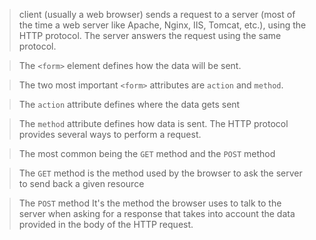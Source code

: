 >  client (usually a web browser) sends a request to a server (most of the time a web server like Apache, Nginx, IIS, Tomcat, etc.), using the HTTP protocol. The server answers the request using the same protocol.

> The `<form>` element defines how the data will be sent.

> The two most important `<form>` attributes are `action` and `method`.

> The `action` attribute defines where the data gets sent

>The `method` attribute defines how data is sent. The HTTP protocol provides several ways to perform a request.

> The most common being the `GET` method and the `POST` method

> The `GET` method is the method used by the browser to ask the server to send back a given resource

> The `POST` method It's the method the browser uses to talk to the server when asking for a response that takes into account the data provided in the body of the HTTP request.

